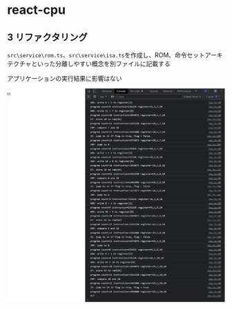 # react-cpu

## 3 リファクタリング

`src\service\rom.ts`、`src\service\isa.ts`を作成し、ROM、命令セットアーキテクチャといった分離しやすい概念を別ファイルに記載する

アプリケーションの実行結果に影響はない

![](./image.png)